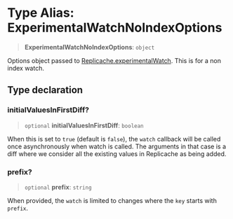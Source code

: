 # Type Alias: ExperimentalWatchNoIndexOptions

> **ExperimentalWatchNoIndexOptions**: `object`

Options object passed to [Replicache.experimentalWatch](../classes/Replicache.md#experimentalwatch). This is for a non
index watch.

## Type declaration

### initialValuesInFirstDiff?

> `optional` **initialValuesInFirstDiff**: `boolean`

When this is set to `true` (default is `false`), the `watch` callback will
be called once asynchronously when watch is called. The arguments in that
case is a diff where we consider all the existing values in Replicache as
being added.

### prefix?

> `optional` **prefix**: `string`

When provided, the `watch` is limited to changes where the `key` starts
with `prefix`.
